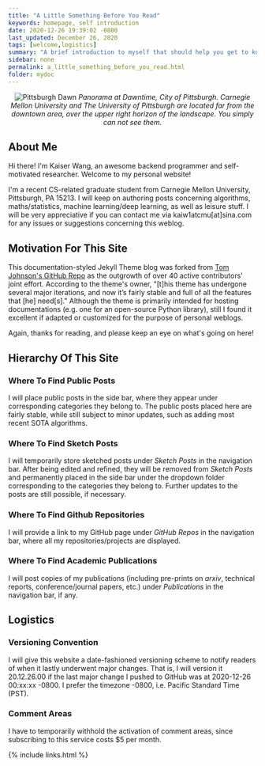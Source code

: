 ```yaml
---
title: "A Little Something Before You Read"
keywords: homepage, self introduction
date: 2020-12-26 19:39:02 -0800
last_updated: December 26, 2020
tags: [welcome,logistics]
summary: "A brief introduction to myself that should help you get to know me."
sidebar: none
permalink: a_little_something_before_you_read.html
folder: mydoc
---
```


<center>
    <img src="{{ "images/Pittsburgh_dawn_city_pano.jpg" }}" alt="Pittsburgh Dawn"/>
    <I>
        Panorama at Dawntime, City of Pittsburgh. Carnegie Mellon University and The University of Pittsburgh are
        located far from the downtown area, over the upper right horizon of the landscape. You simply can not see them.
    </I>
</center>

## About Me
Hi there! I'm Kaiser Wang, an awesome backend programmer and self-motivated researcher. Welcome to my personal website!

I'm a recent CS-related graduate student from Carnegie Mellon University, Pittsburgh, PA 15213. I will keep on authoring
posts concerning algorithms, maths/statistics, machine learning/deep learning, as well as leisure stuff. I will be very
appreciative if you can contact me via kaiw1atcmu[at]sina.com for any issues or suggestions concerning this weblog.

## Motivation For This Site
This documentation-styled Jekyll Theme blog was forked from
[Tom Johnson's GitHub Repo](https://github.com/tomjoht/documentation-theme-jekyll) as the outgrowth of over 40 active
contributors' joint effort. According to the theme's owner, "[t]his theme has undergone several major iterations, and
now it’s fairly stable and full of all the features that [he] need[s]." Although the theme is primarily intended for
hosting documentations (e.g. one for an open-source Python library), still I found it excellent if adapted or customized
for the purpose of personal weblogs.

Again, thanks for reading, and please keep an eye on what's going on here!

## Hierarchy Of This Site
### Where To Find Public Posts
I will place public posts in the side bar, where they appear under corresponding categories they belong to. The public
posts placed here are fairly stable, while still subject to minor updates, such as adding most recent SOTA algorithms.

### Where To Find Sketch Posts
I will temporarily store sketched posts under *Sketch Posts* in the navigation bar. After being edited and refined, they
will be removed from *Sketch Posts* and permanently placed in the side bar under the dropdown folder corresponding to
the categories they belong to. Further updates to the posts are still possible, if necessary.

### Where To Find Github Repositories
I will provide a link to my GitHub page under *GitHub Repos* in the navigation bar, where all my repositories/projects
are displayed.

### Where To Find Academic Publications
I will post copies of my publications (including pre-prints on *arxiv*, technical reports, conference/journal papers,
etc.) under *Publications* in the navigation bar, if any.

## Logistics
### Versioning Convention
I will give this website a date-fashioned versioning scheme to notify readers of when it lastly underwent major changes.
That is, I will version it 20.12.26.00 if the last major change I pushed to GitHub was at 2020-12-26 00:xx:xx -0800. I
prefer the timezone -0800, i.e. Pacific Standard Time (PST).

### Comment Areas
I have to temporarily withhold the activation of comment areas, since subscribing to this service costs $5 per month. 

{% include links.html %}
